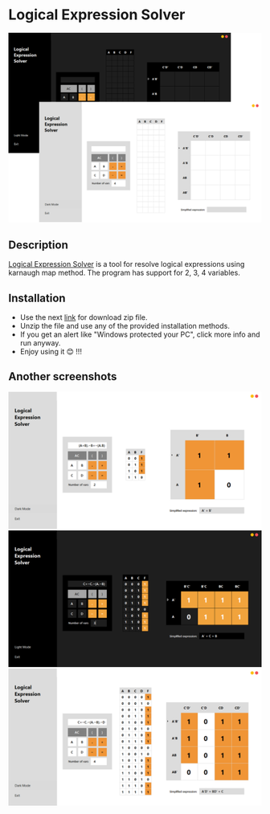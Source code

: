 # Logical Expression Solver

![presentation-screenshot](Screenshots/lm-dm.png)

## Description

[Logical Expression Solver](https://github.com/maujoooo/logical-expression-solver) is a tool for resolve logical expressions using karnaugh map method. The program has support for 2, 3, 4 variables.

## Installation
- Use the next [link](https://github.com/maujoooo/logical-expression-solver/releases/tag/v0.0.1) for download zip file.
- Unzip the file and use any of the provided installation methods.
- If you get an alert like "Windows protected your PC", click more info and run anyway.
- Enjoy using it 😊 !!!

## Another screenshots
![2-vars-lm](Screenshots/les-lm-2vars.png)
![3-vars-dm](Screenshots/les-dm-3vars.png)
![4-vars-lm](Screenshots/les-lm-4vars.png)
